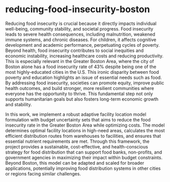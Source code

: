 # reducing-food-insecurity-boston
Reducing food insecurity is crucial because it directly impacts individual well-being, community stability, and societal progress. Food insecurity leads to severe health consequences, including malnutrition, weakened immune systems, and chronic diseases. For children, it affects cognitive development and academic performance, perpetuating cycles of poverty. Beyond health, food insecurity contributes to social inequities and economic instability, increasing healthcare costs and reducing productivity. This is especially relevant in the Greater Boston Area, where the city of Boston alone has a food insecurity rate of 43% despite being one of the most highly-educated cities in the U.S. This ironic disparity between food poverty and education highlights an issue of essential needs such as food. By addressing food insecurity, societies can promote equity, improve public health outcomes, and build stronger, more resilient communities where everyone has the opportunity to thrive. This fundamental step not only supports humanitarian goals but also fosters long-term economic growth and stability.

In this work, we implement a robust adaptive facility location model formulation with budget uncertainty sets that aims to reduce the food insecurity rate in the Greater Boston Area while optimizing costs. The model determines optimal facility locations in high-need areas, calculates the most efficient distribution routes from warehouses to facilities, and ensures that essential nutrient requirements are met. Through this framework, the project provides a sustainable, cost-effective, and health-conscious strategy for food distribution that can support food banks, non-profits, and government agencies in maximizing their impact within budget constraints. Beyond Boston, this model can be adapted and scaled for broader applications, potentially improving food distribution systems in other cities or regions facing similar challenges.
